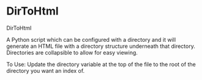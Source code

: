 DirToHtml
=========

DirToHtml

A Python script which can be configured with a directory and it will generate an HTML file with a directory structure
underneath that directory. Directories are collapsible to allow for easy viewing.

To Use: Update the directory variable at the top of the file to the root of the directory you want an index of.